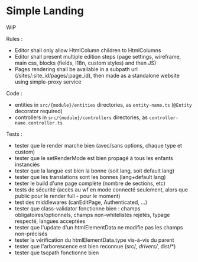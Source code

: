 # Simple Landing

WIP

Rules :
- Editor shall only allow HtmlColumn children to HtmlColumns
- Editor shall present multiple edition steps (page settings, wireframe, main css, blocks (fields, I18n, custom styles) and then JS)
- Pages rendering shall be available in a subpath url (/sites/:site_id/pages/:page_id), then made as a standalone website using simple-proxy service

Code :
- entities in `src/{module}/entities` directories, as `entity-name.ts` (`@Entity` decorator required)
- controllers in `src/{module}/controllers` directories, as `controller-name.controller.ts`


Tests :
- tester que le render marche bien (avec/sans options, chaque type et custom)
- tester que le setRenderMode est bien propagé à tous les enfants instanciés
- tester que la langue est bien la bonne (soit lang, soit default lang)
- tester que les translations sont les bonnes (lang+default lang)
- tester le build d'une page complète (nombre de sections, etc)
- tests de sécurité (accès au wf en mode connecté seulement, alors que public pour le render full - pour le moment)
- test des middlewares (canEditPage, Authenticated, ...)
- tester que class-validator fonctionne bien : champs obligatoires/optionnels, champs non-whitelistés rejetés, typage respecté, langues acceptées
- tester que l'update d'un htmlElementData ne modifie pas les champs non-précisés
- tester la vérification du htmlElementData.type vis-à-vis du parent
- tester que l'arborescence est bien reconnue (src/*, drivers/*, dist/*)
- tester que tscpath fonctionne bien 
